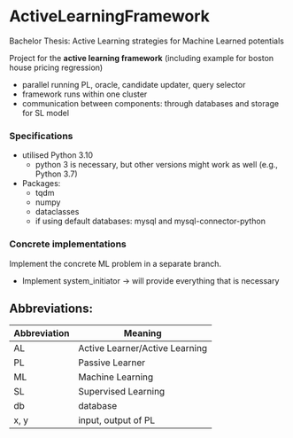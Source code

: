 # ActiveLearningFramework

Bachelor Thesis: Active Learning strategies for Machine Learned potentials

Project for the **active learning framework** (including example for boston house pricing regression)

- parallel running PL, oracle, candidate updater, query selector
- framework runs within one cluster
- communication between components: through databases and storage for SL model

### Specifications

- utilised Python 3.10 
  - python 3 is necessary, but other versions might work as well (e.g., Python 3.7)
- Packages:
  - tqdm
  - numpy
  - dataclasses
  - if using default databases: mysql and mysql-connector-python
  
### Concrete implementations

Implement the concrete ML problem in a separate branch.
- Implement system_initiator -> will provide everything that is necessary

## Abbreviations:

| Abbreviation | Meaning                        |
|--------------|--------------------------------|
| AL           | Active Learner/Active Learning |
| PL           | Passive Learner                |
| ML           | Machine Learning               |
| SL           | Supervised Learning            |
| db           | database                       |
| x, y         | input, output of PL            |

